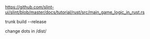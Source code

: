 https://github.com/slint-ui/slint/blob/master/docs/tutorial/rust/src/main_game_logic_in_rust.rs

trunk build --release

change dots in /dist/